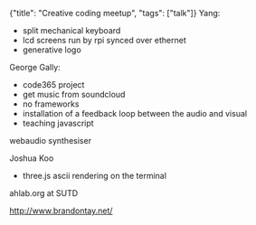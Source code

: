 {"title": "Creative coding meetup", "tags": ["talk"]}
Yang:
* split mechanical keyboard
* lcd screens run by rpi synced over ethernet
* generative logo

George Gally:
* code365 project
* get music from soundcloud
* no frameworks
* installation of a feedback loop between the audio and visual
* teaching javascript

webaudio synthesiser

Joshua Koo
* three.js ascii rendering on the terminal

ahlab.org at SUTD

http://www.brandontay.net/

